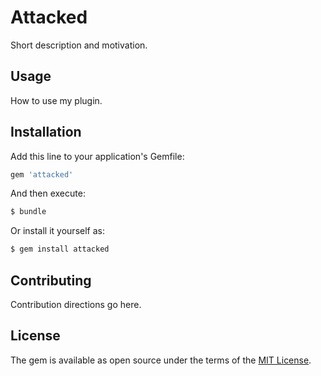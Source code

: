 # Attacked
Short description and motivation.

## Usage
How to use my plugin.

## Installation
Add this line to your application's Gemfile:

```ruby
gem 'attacked'
```

And then execute:
```bash
$ bundle
```

Or install it yourself as:
```bash
$ gem install attacked
```

## Contributing
Contribution directions go here.

## License
The gem is available as open source under the terms of the [MIT License](https://opensource.org/licenses/MIT).
